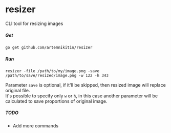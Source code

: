 # resizer
CLI tool for resizing images

##### Get
``` 
go get github.com/artemnikitin/resizer   
``` 

##### Run
```
resizer -file /path/to/my/image.png -save /path/to/save/resized/image.png -w 122 -h 343
```
Parameter `save` is optional, if it'll be skipped, then resized image will replace original file.    
It's possible to specify only `w` or `h`, in this case another parameter will be calculated to save proportions of original image.

##### TODO  
- Add more commands
